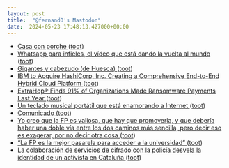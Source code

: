 ```yaml
---
layout: post
title:  "@fernand0's Mastodon"
date:  2024-05-23 17:48:13.427000+00:00
---
```

*  [Casa con porche ](https://www.flickr.com/photos/fernand0/53714404957) ([toot](https://mastodon.social/@fernand0/112491658832514715))
*  [Whatsapp para infieles, el vídeo que está dando la vuelta al mundo ](https://wwwhatsnew.com/2024/04/25/whatsapp-para-infieles-el-video-que-esta-dando-la-vuelta-al-mundo) ([toot](https://mastodon.social/@fernand0/112491636202346233))
*  [Gigantes y cabezudo (de Huesca) ](https://avecesunafoto.wordpress.com/2024/05/23/gigantes-y-cabezudo-de-huesca) ([toot](https://mastodon.social/@fernand0/112491583409542270))
*  [IBM to Acquire HashiCorp, Inc. Creating a Comprehensive End-to-End Hybrid Cloud Platform ](https://newsroom.ibm.com/2024-04-24-IBM-to-Acquire-HashiCorp-Inc-Creating-a-Comprehensive-End-to-End-Hybrid-Cloud-Platfor) ([toot](https://mastodon.social/@fernand0/112491433554772124))
*  [ExtraHop® Finds 91% of Organizations Made Ransomware Payments Last Year ](https://www.extrahop.com/news/press-releases/extrahop-finds-91-of-organizations-made-ransomware-payments-last-yea) ([toot](https://mastodon.social/@fernand0/112491012430906160))
*  [Un teclado musical portátil que está enamorando a Internet ](https://wwwhatsnew.com/2024/05/07/un-teclado-musical-portatil-que-esta-enamorando-a-internet) ([toot](https://mastodon.social/@fernand0/112490937975646559))
*  [Comunicado ](https://www.santander.com/es/stories/comunicad) ([toot](https://mastodon.social/@fernand0/112490597528275029))
*  [Yo creo que la FP es valiosa, que hay que promoverla, y que debería haber una doble vía entre los dos caminos más sencilla, pero decir eso es exagerar, por no decir otra cosa ](https://mastodon.social/@fernand0/112490492689496800) ([toot](https://mastodon.social/@fernand0/112490492689496800))
*  [“La FP es la mejor pasarela para acceder a la universidad” ](https://cadenaser.com/aragon/2024/05/14/la-fp-es-la-mejor-pasarela-para-acceder-a-la-universidad-radio-zaragoza) ([toot](https://mastodon.social/@fernand0/112490437347258770))
*  [La colaboración de servicios de cifrado con la policía desvela la identidad de un activista en Cataluña ](https://wwwhatsnew.com/2024/05/09/la-colaboracion-de-servicios-de-cifrado-con-la-policia-desvela-la-identidad-de-un-activista-en-cataluna) ([toot](https://mastodon.social/@fernand0/112490171343312973))
